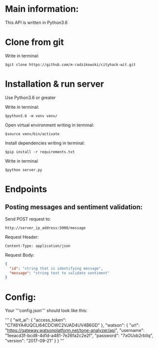 # Main information:

This API is written in Python3.6

# Clone from git

Write in terminal:
```
$git clone https://github.com/m-radzikowski/cityhack-wit.git
```

# Installation & run server

Use Python3.6 or greater

Write in terminal:
```
$python3.6 -m venv venv/
```

Open virtual environment writing in terminal:
```
$source venv/bin/activate
```

Install dependencies writing in terminal:
```
$pip install -r requirements.txt
```

Write in terminal
```
$python server.py
```

# Endpoints

## Posting messages and sentiment validation:

Send POST request to:
```
http://server_ip_address:5000/message
```
Request Header:
```
Content-Type: application/json
```
Request Body:
```json
{
  "id": "string that is identifying message",
  "message": "string text to validate sentiment"
}
```

# Config:

Your '''config.json''' should look like this:

'''
{
  	"wit_ai": {
      		"access_token": "C7X6YA4UQCLI64CDCWC2VJAD4UV4B6GD"
    },
    "watson": {
            "url": "https://gateway.watsonplatform.net/tone-analyzer/api",
            "username": "1eeacd3f-bcd8-4d1d-a481-7e26fa2c2e2f",
            "password": "7xOUxb2rblIq",
			"version": "2017-09-21"
	}
}
'''

